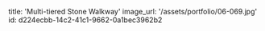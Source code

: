 title: 'Multi-tiered Stone Walkway'
image_url: '/assets/portfolio/06-069.jpg'
id: d224ecbb-14c2-41c1-9662-0a1bec3962b2
